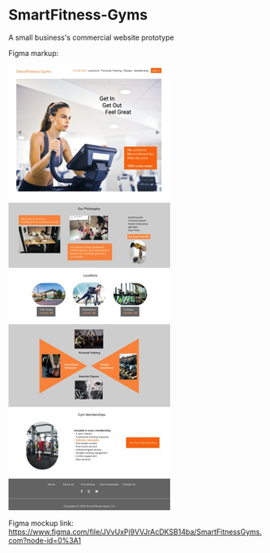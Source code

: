 # SmartFitness-Gyms
A small business's commercial website prototype

Figma markup:


![Alt Text](/images/figma-mockup.jpg)

Figma mockup link: https://www.figma.com/file/JVvUxPj9VVJrAcDKSB14ba/SmartFitnessGyms.com?node-id=0%3A1